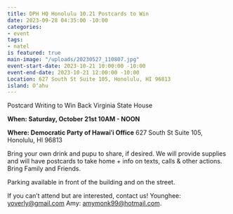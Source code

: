 ```yaml
---
title: DPH HQ Honolulu 10.21 Postcards to Win
date: 2023-09-28 04:35:00 -10:00
categories:
- event
tags:
- natel
is featured: true
main-image: "/uploads/20230527_110807.jpg"
event-start-date: 2023-10-21 10:00:00 -10:00
event-end-date: 2023-10-21 12:00:00 -10:00
Location: 627 South St Suite 105, Honolulu, HI 96813
island: Oʻahu
---
```


Postcard Writing to Win Back Virginia State House

**When: Saturday, October 21st 10AM - NOON**

**Where: Democratic Party of Hawaiʻi Office** 627 South St Suite 105, Honolulu, HI 96813

Bring your own drink and pupu to share, if desired. We will provide supplies and will have postcards to take home + info on texts, calls & other actions. Bring Family and Friends.

Parking available in front of the building and on the street.

If you can’t attend but are interested, contact us! Younghee: yoverly@gmail.com Amy: amymonk99@hotmail.com.